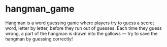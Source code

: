 # hangman_game
Hangman is a word guessing game where players try to guess a secret word, letter by letter, before they run out of guesses. Each time they guess wrong, a part of the hangman is drawn into the gallows — try to save the hangman by guessing correctly!
